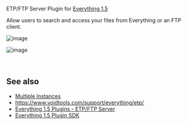 ETP/FTP Server Plugin for [Everything 1.5](https://www.voidtools.com/forum/viewtopic.php?f=12&t=9787)

Allow users to search and access your files from Everything or an FTP client.

![image](https://github.com/user-attachments/assets/cb7472d5-b0c2-4653-b70b-af016d8b2549)

![image](https://github.com/user-attachments/assets/a2555b5b-838f-4598-8ab1-c961aba3c522)
<br/><br/><br/> 
  

See also
--------

*   [Multiple Instances](https://www.voidtools.com/support/everything/multiple_instances)
*   https://www.voidtools.com/support/everything/etp/
*   [Everything 1.5 Plugins - ETP/FTP Server](https://www.voidtools.com/forum/viewtopic.php?p=35401#etp)
*   [Everything 1.5 Plugin SDK](https://www.voidtools.com/forum/viewtopic.php?t=16535)
